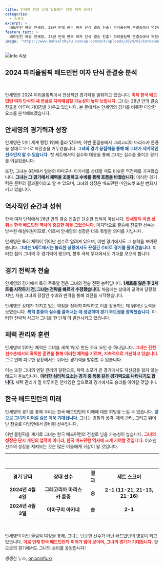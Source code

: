 ```yaml
---
title: 안세영 전설 상대 압도하는 강철 체력 공개!
categories:
  - 스포츠
excerpt: >
  배드민턴 여왕 안세영, 28년 만에 한국 여자 단식 결승 진출! 파리올림픽 준결승에서 역전승을 거두며 금메달에 한 발 더 다가섰다. 과거의 전설과 함께하는 그녀의 여정, 클릭해 확인해보세요!
feature_text: >
  배드민턴 여왕 안세영, 28년 만에 한국 여자 단식 결승 진출! 파리올림픽 준결승에서 역전승을 거두며 금메달에 한 발 더 다가섰다. 과거의 전설과 함께하는 그녀의 여정, 클릭해 확인해보세요!
image: 'https://www.behealthy4u.com/wp-content/uploads/2024/06/koreanews.jpg'
---
```


<p><img src="https://www.behealthy4u.com/wp-content/uploads/2024/06/koreanews.jpg" alt="info 속보" /></p>

<h2 data-ke-size="size26">2024 파리올림픽 배드민턴 여자 단식 준결승 분석</h2>

<p data-ke-size="size16">&nbsp;</p>

<p>안세영은 2024 파리올림픽에서 인상적인 경기력을 발휘하고 있습니다. <b><span style="color: #ee2323;">이제 한국 배드민턴 여자 단식의 새 전설로 자리매김할 가능성이 높아 보입니다.</span></b> 그녀는 28년 만의 결승 진출을 이루며 기대감을 키우고 있습니다. 본 문에서는 안세영의 경기를 비롯한 다양한 요소를 분석해보겠습니다.</p>

<h2 data-ke-size="size26">안세영의 경기력과 성장</h2>

<p>안세영은 이미 세계 랭킹 1위에 올라 있으며, 이번 준결승에서 그레고리아 마리스카 툰중을 상대로 2-1로 역전승을 거두었습니다. <b><span style="color: #1a5490;">그녀의 경기 응접력을 통해 왜 그녀가 세계적인 선수인지 알 수 있습니다.</span></b> 첫 세트에서의 실수와 대응을 통해 그녀는 실수를 줄이고 경기를 이끌었습니다.</p>

<p>또한, 그녀는 8강에서 일본의 야마구치 아카네를 상대할 때도 비슷한 역전패를 가져왔습니다. <b><span style="background-color: #21538527;">그녀는 그 경기에서 체력을 조절하고 수비를 통해 흐름을 바꿨습니다.</span></b> 이러한 경기력은 훈련의 결과물이라고 할 수 있으며, 그녀의 성장은 배드민턴 마인드셋 또한 변화시키고 있습니다.</p>

<h2 data-ke-size="size26">역사적인 순간과 성취</h2>

<p>한국 여자 단식에서 28년 만의 결승 진출은 단순한 업적이 아닙니다. <b><span style="color: #ee2323;">안세영의 이번 성취는 한국 배드민턴 역사에 중요한 획을 그었습니다.</span></b> 마지막으로 결승에 진출한 선수는 방수현 해설위원이므로, 이로써 안세영의 성장은 더욱 특별한 의미를 지닙니다. </p>

<p>안세영은 특히 체력이 뛰어난 선수로 알려져 있으며, 이번 경기에서도 그 능력을 보여줬습니다. <b><span style="color: #1a5490;">그녀는 1세트에서는 불리한 상황에서도 끈질긴 수비로 경기를 풀어갔습니다.</span></b> 이러한 점이 그녀의 주 경기력이 됐으며, 향후 국제 무대에서도 기대를 모으게 합니다.</p>

<h2 data-ke-size="size26">경기 전략과 전술</h2>

<p>안세영의 경기에서 특히 주목할 점은 그녀의 전술 전환 능력입니다. <b><span style="background-color: #21538527;">1세트를 잃은 후 2세트를 시작하기 전, 그녀는 전략을 빠르게 수정했습니다.</span></b> 처음에는 상대의 공격에 당황했지만, 차츰 그녀의 장점인 수비와 반격을 통해 리턴을 시작했습니다. </p>

<p>안세영은 상대가 가지고 있는 약점을 정확히 파악하고 이를 활용하는 데 뛰어난 능력을 보였습니다. <b><span style="color: #1a5490;">특히 툰중의 실수를 끌어내는 데 성공하며 경기 주도권을 장악했습니다.</span></b> 이러한 전략적 사고가 그녀를 한 단계 더 발전시키고 있습니다.</p>

<h2 data-ke-size="size26">체력 관리와 훈련</h2>

<p>안세영의 뛰어난 체력은 그녀를 세계 1위로 만든 주요 요인 중 하나입니다. <b><span style="color: #ee2323;">그녀는 진천 선수촌에서의 혹독한 훈련을 통해 이러한 체력을 기르며, 지속적으로 개선하고 있습니다.</span></b> 그로 인해 피로한 상황에서도 뛰어난 경기력을 발휘할 수 있습니다.</p>

<p>이는 또한 그녀의 멘탈 관리의 일환으로, 체력 소모가 큰 경기에서도 자신감을 잃지 않는 태도가 돋보입니다. <b><span style="background-color: #21538527;">이러한 심리적 요소는 경기 중 폭풍 같은 경기력으로 나타나기도 합니다.</span></b> 체력 관리가 잘 이루어진 안세영은 앞으로의 경기에서도 승리를 이어갈 것입니다.</p>

<h2 data-ke-size="size26">한국 배드민턴의 미래</h2>

<p>안세영의 경기를 통해 우리는 한국 배드민턴의 미래에 대한 희망을 느낄 수 있습니다. <b><span style="color: #1a5490;">앞으로 그녀가 이어갈 길은 더욱 기대됩니다.</span></b> 그녀는 경험과 성격, 체력 관리, 그리고 뛰어난 전술로 다방면에서 준비된 선수입니다. </p>

<p>이번 올림픽을 계기로 그녀는 한국 배드민턴의 전설로 남을 가능성이 높습니다. <b><span style="color: #ee2323;">그녀의 성장은 단지 개인의 업적이 아니라, 한국 배드민턴 역사에 크게 기여할 것입니다.</span></b> 이러한 선수의 성장을 지켜보는 것은 많은 이들에게 귀감이 될 것입니다.</p>

<hr>

<p data-ke-size="size16">&nbsp;</p>

<table style="width: 100%; border-collapse: collapse;">
<tr>
<td style="text-align: center; height: 35px;"><b>경기 날짜</b></td>
<td style="text-align: center; height: 35px;"><b>상대 선수</b></td>
<td style="text-align: center; height: 35px;"><b>결과</b></td>
<td style="text-align: center; height: 35px;"><b>세트 스코어</b></td>
</tr>
<tr>
<td style="text-align: center; height: 17px;"><b>2024년 4월 4일</b></td>
<td style="text-align: center; height: 17px;"><b>그레고리아 마리스카 툰중</b></td>
<td style="text-align: center; height: 17px;"><b>승</b></td>
<td style="text-align: center; height: 17px;"><b>2-1 (11-21, 21-13, 21-16)</b></td>
</tr>
<tr>
<td style="text-align: center; height: 17px;"><b>2024년 4월 3일</b></td>
<td style="text-align: center; height: 17px;"><b>야마구치 아카네</b></td>
<td style="text-align: center; height: 17px;"><b>승</b></td>
<td style="text-align: center; height: 17px;"><b>2-1</b></td>
</tr>
</table>

<p data-ke-size="size16">&nbsp;</p> 

<p>안세영의 이번 올림픽 여정을 통해, 그녀는 단순한 선수가 아닌 배드민턴의 영웅이 되고 있습니다. <b><span style="color: #ee2323;">이로 인해 한국 배드민턴의 미래가 밝아 보이며, 그녀의 경기가 기대됩니다.</span></b> 앞으로의 경기에서도 그녀의 승리를 응원합니다!</p>
생생한 뉴스, <a href="https://onioninfo.kr" rel="dofollow">onioninfo.kr</a>



